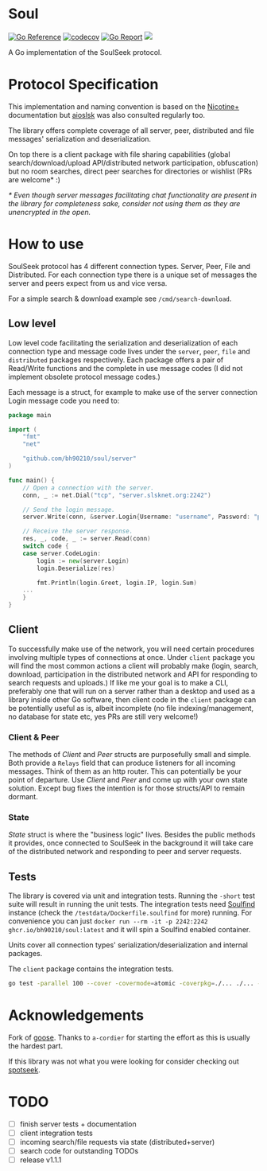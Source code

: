 # Soul

[![Go Reference](https://pkg.go.dev/badge/github.com/bh90210/soul.svg)](https://pkg.go.dev/github.com/bh90210/soul)
[![codecov](https://codecov.io/gh/bh90210/soul/graph/badge.svg?token=1VXJR0HV3C)](https://codecov.io/gh/bh90210/soul)
[![Go Report](https://goreportcard.com/badge/github.com/bh90210/soul)](https://goreportcard.com/report/github.com/bh90210/soul)
![](https://github.com/bh90210/soul/actions/workflows/tests.yaml/badge.svg)

A Go implementation of the SoulSeek protocol.

# Protocol Specification

This implementation and naming convention is based on the [Nicotine+](https://nicotine-plus.github.io/nicotine-plus/doc/SLSKPROTOCOL.html) documentation but [aioslsk](https://aioslsk.readthedocs.io) was also consulted regularly too.

The library offers complete coverage of all server, peer, distributed and file messages' serialization and deserialization.

On top there is a client package with file sharing capabilities (global search/download/upload API/distributed network participation, obfuscation) but no room searches, direct peer searches for directories or wishlist (PRs are welcome* :)

_* Even though server messages facilitating chat functionality are present in the library for completeness sake, consider not using them as they are unencrypted in the open._

# How to use

SoulSeek protocol has 4 different connection types. Server, Peer, File and Distributed. For each connection type there is a unique set of messages the server and peers expect from us and vice versa.

For a simple search & download example see `/cmd/search-download`.

## Low level

Low level code facilitating the serialization and deserialization of each connection type and message code lives under the `server`, `peer`, `file` and `distributed` packages respectively. Each package offers a pair of Read/Write functions and the complete in use message codes (I did not implement obsolete protocol message codes.)

Each message is a struct, for example to make use of the server connection Login message code you need to:
```go
package main

import (
	"fmt"
	"net"

	"github.com/bh90210/soul/server"
)

func main() {
	// Open a connection with the server.
	conn, _ := net.Dial("tcp", "server.slsknet.org:2242")

	// Send the login message.
	server.Write(conn, &server.Login{Username: "username", Password: "password"})

	// Receive the server response.
	res, _, code, _ := server.Read(conn)
	switch code {
	case server.CodeLogin:
		login := new(server.Login)
		login.Deserialize(res)

		fmt.Println(login.Greet, login.IP, login.Sum)
	...
	}
}

```

## Client

To successfully make use of the network, you will need certain procedures involving multiple types of connections at once. Under `client` package you will find the most common actions a client will probably make (login, search, download, participation in the distributed network and API for responding to search requests and uploads.) If like me your goal is to make a CLI, preferably one that will run on a server rather than a desktop and used as a library inside other Go software, then client code in the `client` package can be potentially useful as is, albeit incomplete (no file indexing/management, no database for state etc, yes PRs are still very welcome!)

### Client & Peer

The methods of _Client_ and _Peer_ structs are purposefully small and simple. Both provide a `Relays` field that can produce listeners for all incoming messages. Think of them as an http router. This can potentially be your point of departure. Use _Client_ and _Peer_ and come up with your own state solution. Except bug fixes the intention is for those structs/API to remain dormant.

### State

_State_ struct is where the "business logic" lives. Besides the public methods it provides, once connected to SoulSeek in the background it will take care of the distributed network and responding to peer and server requests.

## Tests

The library is covered via unit and integration tests. Running the `-short` test suite will result in running the unit tests. The integration tests need [Soulfind](https://github.com/soulfind-dev/soulfind) instance (check the `/testdata/Dockerfile.soulfind` for more) running. For convenience you can just `docker run --rm -it -p 2242:2242 ghcr.io/bh90210/soul:latest` and it will spin a Soulfind enabled container.

Units cover all connection types' serialization/deserialization and internal packages.

The `client` package contains the integration tests.

```bash
go test -parallel 100 --cover -covermode=atomic -coverpkg=./... ./... -tags=testdata
```

# Acknowledgements

Fork of [goose](https://github.com/a-cordier/goose). Thanks to `a-cordier` for starting the effort as this is usually the hardest part.

If this library was not what you were looking for consider checking out [spotseek](https://github.com/boristopalov/spotseek).


# TODO
- [ ] finish server tests + documentation
- [ ] client integration tests
- [ ] incoming search/file requests via state (distributed+server)
- [ ] search code for outstanding TODOs
- [ ] release v1.1.1
